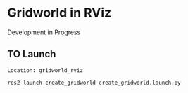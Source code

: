 # Gridworld in RViz

Development in Progress

## TO Launch

`Location: gridworld_rviz`

```bash
ros2 launch create_gridworld create_gridworld.launch.py
```